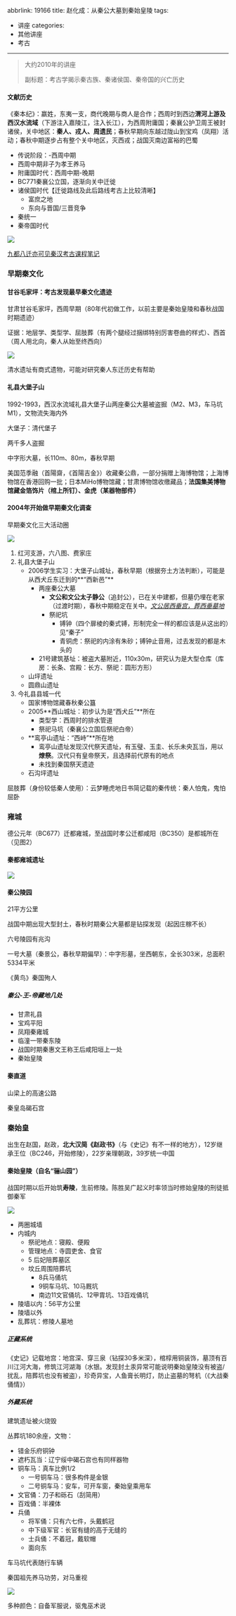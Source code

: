abbrlink: 19166
title: 赵化成：从秦公大墓到秦始皇陵
tags:
  - 讲座
categories:
  - 其他讲座
  - 考古
---
> 大约2010年的讲座
> 
> 副标题：考古学揭示秦古族、秦诸侯国、秦帝国的兴亡历史

#### 文献历史

《秦本纪》：嬴姓，东夷一支，商代晚期与商人是合作；西周时到西边**渭河上游及西汉水流域**（下游注入嘉陵江，注入长江），为西周附庸国；秦襄公护卫周王被封诸侯，关中地区：**秦人、戎人、周遗民**；春秋早期向东越过陇山到宝鸡（凤翔）活动；春秋中期逐步占有整个关中地区，灭西戎；战国灭南边富裕的巴蜀

- 传说阶段：-西周中期
- 西周中期非子为孝王养马
- 附庸国时代：西周中期-晚期
- BC771秦襄公立国，逐渐向关中迁徙
- 诸侯国时代【迁徙路线及此后路线考古上比较清晰】
  - 富庶之地
  - 东向与晋国/三晋竞争
- 秦统一
- 秦帝国时代

![](001.png)

[九都八迁亦可见秦汉考古课程笔记](/notes/25384/)

### 早期秦文化

#### 甘谷毛家坪：考古发现最早秦文化遗迹

甘肃甘谷毛家坪，西周早期（80年代初做工作，以前主要是秦始皇陵和春秋战国时期遗迹）

证据：地层学、类型学、屈肢葬（有两个腿经过捆绑特别厉害卷曲的样式）、西首（周人用北向，秦人从始至终西向）

![](002.png)

清水遗址有商式遗物，可能对研究秦人东迁历史有帮助

#### 礼县大堡子山

1992-1993，西汉水流域礼县大堡子山两座秦公大墓被盗掘（M2、M3，车马坑M1），文物流失海内外

大堡子：清代堡子

两千多人盗掘

中字形大墓，长110m、80m，春秋早期

美国范季融（首陽齋，《首陽吉金》）收藏秦公鼎，一部分捐赠上海博物馆；上海博物馆在香港回购一批；日本MiHo博物馆藏；甘肃博物馆收缴藏品；**法国集美博物馆藏金箔饰片（棺上所钉）、金虎（某器物部件）**

#### 2004年开始做早期秦文化调查

早期秦文化三大活动圈

![](003.png)

1. 红河支游，六八图、费家庄
2. 礼县大堡子山
   - 2006学生实习：大堡子山城址，春秋早期（根据夯土方法判断），可能是从西犬丘东迁到的**“西新邑”**
     - 两座秦公大墓
       - **文公和文公太子静公**（追封公），已在关中建都，但墓仍埋在老家（过渡时期），春秋中期稳定在关中。[*文公居西垂宫，葬西垂墓地*](/notes/55900/)
       - 祭祀坑
         - 镈钟（四个扉棱的秦式镈，形制完全一样的都应该是从这出的）见“秦子”
         - 青铜虎：祭祀的内涂有朱砂；镈钟止音用，过去发现的都是木头的
     - 21号建筑基址：被盗大墓附近，110x30m，研究认为是大型仓库（库房：长条、宫殿：长方、祭祀：圆形方形）
   - 山坪遗址
   - 圆鼎山遗址
3. 今礼县县城一代
   - 国家博物馆藏春秋秦公簋
   - 2005**西山城址：初步认为是“西犬丘”**所在
     - 类型学：西周时的排水管道
     - 祭祀马坑（秦襄公立国后祭祀白帝）
   - **鸾亭山遗址：“西峙”**所在地
     - 鸾亭山遗址发现汉代祭天遗址，有玉璧、玉圭、长乐未央瓦当，用以**燎祭**。汉代只有皇帝祭天，且选择前代原有的地点
     - 未找到秦国祭天遗迹
   - 石沟坪遗址

屈肢葬（身份较低秦人使用）：云梦睡虎地日书简记载的秦传统：秦人怕鬼，鬼怕屈卧

### 雍城

德公元年（BC677）迁都雍城，至战国时孝公迁都咸阳（BC350）是都城所在（见图2）

#### 秦都雍城遗址

![](004.png)

#### 秦公陵园

21平方公里

战国中期出现大型封土，春秋时期秦公大墓都是钻探发现（起因庄稼不长）

六号陵园有兆沟

一号大墓（秦景公，春秋早期偏早）：中字形墓，坐西朝东，全长303米，总面积5334平米

《黄鸟》秦国殉人

##### 秦公-王-帝藏地几处

- 甘肃礼县
- 宝鸡平阳
- 凤翔秦雍城
- 临潼一带秦东陵
- 战国时期秦惠文王称王后咸阳垣上一处
- 秦始皇陵

#### 秦直道

山梁上的高速公路

秦皇岛碣石宫

### 秦始皇

出生在赵国，赵政，**北大汉简《赵政书》**（与《史记》有不一样的地方），12岁继承王位（BC246，开始修陵），22岁亲理朝政，39岁统一中国

#### 秦始皇陵（自名“骊山园”）

战国时期以后开始筑**寿陵**，生前修陵。陈胜吴广起义时率领当时修始皇陵的刑徒抵御秦军

![](005.png)

- 两圈城墙
- 内城内
  - 祭祀地点：寝殿、便殿
  - 管理地点：寺圆吏舍、食官
  - 5 后妃陪葬墓区
  - 坟丘周围陪葬坑
    - 8兵马俑坑
    - 9铜车马坑、10马厩坑
    - 南边11文官俑坑、12甲胄坑、13百戏俑坑
- 陵墙以内：56平方公里
- 陵墙以外
- 乱葬坑：修陵人墓地

##### 正藏系统

《史记》记载地宫：地宫深、穿三泉（钻探30多米深），棺椁用铜装饰，墓顶有百川江河大海，修筑江河湖海（水银。发现封土汞异常可能说明秦始皇陵没有被盗/扰乱，陪葬坑也没有被盗），珍奇异宝，人鱼膏长明灯，防止盗墓的弩机（《大战秦俑情》）

##### 外藏系统

建筑遗址被火烧毁

丛葬坑180余座，文物：

- 错金乐府铜钟
- 遮朽瓦当：辽宁绥中碣石宫也有同样器物
- 铜车马：真车比例1/2
  - 一号铜车马：很多构件是金银
  - 二号铜车马：安车，可开车窗，秦始皇乘用车
- 文官俑：刀子和砾石（刮简用）
- 百戏俑：半裸体
- 兵俑
  - 将军俑：只有六七件，头戴鹤冠
  - 中下级军官：长官有缝的高于无缝的
  - 士兵俑：不着冠，戴软帽
  - 面向东

车马坑代表随行车辆

秦国祖先养马功劳，对马重视

![](006.png)

多种颜色：自备军服说，驱鬼巫术说